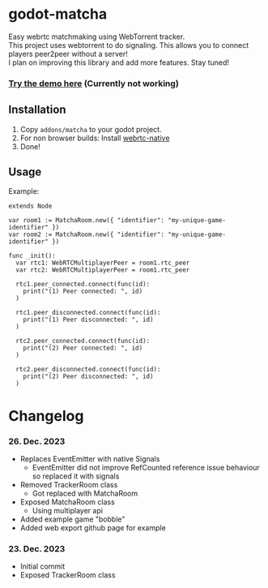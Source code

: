 # godot-matcha
Easy webrtc matchmaking using WebTorrent tracker.  
This project uses webtorrent to do signaling. This allows you to connect players peer2peer without a server!  
I plan on improving this library and add more features. Stay tuned!

### [Try the demo here](https://freehuntx.github.io/godot-matcha/) (Currently not working)

## Installation
1. Copy `addons/matcha` to your godot project.
2. For non browser builds: Install [webrtc-native](https://github.com/godotengine/webrtc-native)
3. Done!

## Usage
Example:
```
extends Node

var room1 := MatchaRoom.new({ "identifier": "my-unique-game-identifier" })
var room2 := MatchaRoom.new({ "identifier": "my-unique-game-identifier" })

func _init():
  var rtc1: WebRTCMultiplayerPeer = room1.rtc_peer
  var rtc2: WebRTCMultiplayerPeer = room1.rtc_peer

  rtc1.peer_connected.connect(func(id):
    print("(1) Peer connected: ", id)
  )

  rtc1.peer_disconnected.connect(func(id):
    print("(1) Peer disconnected: ", id)
  )

  rtc2.peer_connected.connect(func(id):
    print("(2) Peer connected: ", id)
  )

  rtc2.peer_disconnected.connect(func(id):
    print("(2) Peer disconnected: ", id)
  )
```

# Changelog
### 26. Dec. 2023
- Replaces EventEmitter with native Signals
  - EventEmitter did not improve RefCounted reference issue behaviour so replaced it with signals
- Removed TrackerRoom class
  - Got replaced with MatchaRoom
- Exposed MatchaRoom class
  - Using multiplayer api
- Added example game "bobble"
- Added web export github page for example

### 23. Dec. 2023
- Initial commit
- Exposed TrackerRoom class
